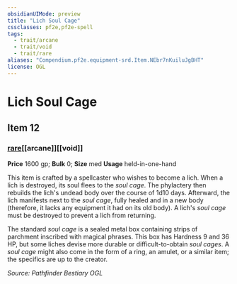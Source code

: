 ```yaml
---
obsidianUIMode: preview
title: "Lich Soul Cage"
cssclasses: pf2e,pf2e-spell
tags:
  - trait/arcane
  - trait/void
  - trait/rare
aliases: "Compendium.pf2e.equipment-srd.Item.NEbr7nKuiluJgBHT"
license: OGL
---
```

# Lich Soul Cage
## Item 12
### [rare](rare.md "Rare Rarity Trait")[[arcane]][[void]]


**Price** 1600 gp; 
**Bulk** 0; **Size** med
**Usage** held-in-one-hand

This item is crafted by a spellcaster who wishes to become a lich. When a lich is destroyed, its soul flees to the _soul cage_. The phylactery then rebuilds the lich's undead body over the course of 1d10 days. Afterward, the lich manifests next to the _soul cage_, fully healed and in a new body (therefore, it lacks any equipment it had on its old body). A lich's _soul cage_ must be destroyed to prevent a lich from returning.

The standard _soul cage_ is a sealed metal box containing strips of parchment inscribed with magical phrases. This box has Hardness 9 and 36 HP, but some liches devise more durable or difficult-to-obtain _soul cages_. A _soul cage_ might also come in the form of a ring, an amulet, or a similar item; the specifics are up to the creator.

*Source: Pathfinder Bestiary*
*OGL*